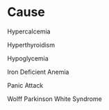 # Cause

Hypercalcemia

Hyperthyroidism

Hypoglycemia

Iron Deficient Anemia

Panic Attack

Wolff Parkinson White Syndrome
